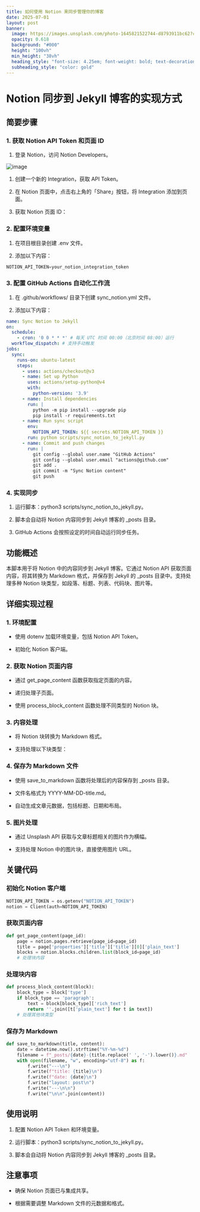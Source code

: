 ```yaml
---
title: 如何使用 Notion 来同步管理你的博客
date: 2025-07-01
layout: post
banner:
  image: https://images.unsplash.com/photo-1645821522744-d8793911bc62?crop=entropy&cs=tinysrgb&fit=max&fm=jpg&ixid=M3w2OTIwMzJ8MHwxfHJhbmRvbXx8fHx8fHx8fDE3NTEzMzUzMzJ8&ixlib=rb-4.1.0&q=80&w=1080
  opacity: 0.618
  background: "#000"
  height: "100vh"
  min_height: "38vh"
  heading_style: "font-size: 4.25em; font-weight: bold; text-decoration: underline"
  subheading_style: "color: gold"
---
```


# Notion 同步到 Jekyll 博客的实现方式

## 简要步骤

### 1. 获取 Notion API Token 和页面 ID

1. 登录 Notion，访问 Notion Developers。

![image](https://prod-files-secure.s3.us-west-2.amazonaws.com/a7a0cc5a-89b9-4cda-8686-1fba0ca52f40/d19c1afe-dea5-4312-9333-786b0ba83054/image.png?X-Amz-Algorithm=AWS4-HMAC-SHA256&X-Amz-Content-Sha256=UNSIGNED-PAYLOAD&X-Amz-Credential=ASIAZI2LB4664RIGVOFQ%2F20250701%2Fus-west-2%2Fs3%2Faws4_request&X-Amz-Date=20250701T020212Z&X-Amz-Expires=3600&X-Amz-Security-Token=IQoJb3JpZ2luX2VjENL%2F%2F%2F%2F%2F%2F%2F%2F%2F%2FwEaCXVzLXdlc3QtMiJHMEUCIH8bjHoT5dlpJKY3GR5yyMmInWm4Ddf%2FPdq4drPdB7bVAiEA6ZtewtXxJKKzYQNYep%2B%2BFk1wqS%2B19%2BDe4pzA2wkhlwYqiAQIy%2F%2F%2F%2F%2F%2F%2F%2F%2F%2F%2FARAAGgw2Mzc0MjMxODM4MDUiDPhsJfUHNbOPlwpbrCrcAwH72iOoGQH2u9rrBiH2XqxcBbBwnBi69ZIvtJfVq8Yksll16V0F9l3569uFFgdSMHZLjdLM3I9%2FYtl0yIhw3hWtQiB2mt02X5sLCie1%2BfmXLf5dTfFh6sfNeAHzPfPHV4g0%2BqL4DiBRQiJ6TNx0oNg8fZ7TbS1pXVCRtTfkDIRraxGAgmX51yTKBdHbS%2BP%2FoX57pKUGqML%2BC6ysk6Rq2jBjv1CdS8vd2uA1qGCEI88tHDzFlKTCIbaj4PvPo3wEHS9mIPsfFBgycRY%2FZbvxzs5Q%2BxoZKTObNK2MW9CIOcl%2FeD71dwBX3XBVqaQxggkEbpFJK80mD2D3U0AWwwBT1oY9eyca%2BsXbh%2FlrXRt0BJp8X1JsDqHpGKNqventQliRhWjiSzov9xwfOn7FwjQTLxqLNMJfNGHv4dpiU9smU01J9%2BAUih%2BrD9IXs3RzVbsTzLx54VXi2Rhxx7lFLyq3lcUk4dRRWAHCNTEMdLjan89XtFst7jo1y3wo0kjHWyNr97BombB%2FDgIF07uIScAWCbklAax98NKl1Q9INaKRz8o24ifp%2F%2FgUFUfglJgqT3Lcr5WhTcfPEPeTET1gebQUkIyIyb6r6YjKNwtS3qwpxzefI7NRvgcESbyGC4YiMJb3jMMGOqUBCi%2FKinRQatMFFmt7kbAhcxnYKZaaiof7WjSZxenxg8mE%2BPkGk54X3Lp4gt3%2BQVVdANkIm33j%2BNWO3swnIxFWZxk2tCx6AGt6z768D3bhK%2B7kIsQ4DGX2jRyNiowwkaNkumNN2QQG%2BNXVeTXa7Fl1y9BsWA46BVpvR%2FthRc8cbMiS8L0jjX8T9%2F4wo%2FYNhwttEfycxgQmmKT6vRXwwE5cBWcSw8Kp&X-Amz-Signature=83916a26a9e174fb0c6494751e3273e84985523fc5811a72bb835e59726be2a2&X-Amz-SignedHeaders=host&x-amz-checksum-mode=ENABLED&x-id=GetObject)

1. 创建一个新的 Integration，获取 API Token。

1. 在 Notion 页面中，点击右上角的「Share」按钮，将 Integration 添加到页面。

1. 获取 Notion 页面 ID：


### 2. 配置环境变量

1. 在项目根目录创建 .env 文件。

1. 添加以下内容：

```javascript
NOTION_API_TOKEN=your_notion_integration_token
```

### 3. 配置 GitHub Actions 自动化工作流

1. 在 .github/workflows/ 目录下创建 sync_notion.yml 文件。

1. 添加以下内容：

```yaml
name: Sync Notion to Jekyll
on:
  schedule:
    - cron: '0 0 * * *' # 每天 UTC 时间 00:00（北京时间 08:00）运行
  workflow_dispatch: # 支持手动触发
jobs:
  sync:
    runs-on: ubuntu-latest
    steps:
      - uses: actions/checkout@v3
      - name: Set up Python
        uses: actions/setup-python@v4
        with:
          python-version: '3.9'
      - name: Install dependencies
        run: |
          python -m pip install --upgrade pip
          pip install -r requirements.txt
      - name: Run sync script
        env:
          NOTION_API_TOKEN: ${{ secrets.NOTION_API_TOKEN }}
        run: python scripts/sync_notion_to_jekyll.py
      - name: Commit and push changes
        run: |
          git config --global user.name "GitHub Actions"
          git config --global user.email "actions@github.com"
          git add .
          git commit -m "Sync Notion content"
          git push
```

### 4. 实现同步

1. 运行脚本：python3 scripts/sync_notion_to_jekyll.py。

1. 脚本会自动将 Notion 内容同步到 Jekyll 博客的 _posts 目录。

1. GitHub Actions 会按照设定的时间自动运行同步任务。

## 功能概述

本脚本用于将 Notion 中的内容同步到 Jekyll 博客。它通过 Notion API 获取页面内容，将其转换为 Markdown 格式，并保存到 Jekyll 的 _posts 目录中。支持处理多种 Notion 块类型，如段落、标题、列表、代码块、图片等。

## 详细实现过程

### 1. 环境配置

- 使用 dotenv 加载环境变量，包括 Notion API Token。

- 初始化 Notion 客户端。

### 2. 获取 Notion 页面内容

- 通过 get_page_content 函数获取指定页面的内容。

- 递归处理子页面。

- 使用 process_block_content 函数处理不同类型的 Notion 块。

### 3. 内容处理

- 将 Notion 块转换为 Markdown 格式。

- 支持处理以下块类型：


### 4. 保存为 Markdown 文件

- 使用 save_to_markdown 函数将处理后的内容保存到 _posts 目录。

- 文件名格式为 YYYY-MM-DD-title.md。

- 自动生成文章元数据，包括标题、日期和布局。

### 5. 图片处理

- 通过 Unsplash API 获取与文章标题相关的图片作为横幅。

- 支持处理 Notion 中的图片块，直接使用图片 URL。

## 关键代码

### 初始化 Notion 客户端

```python
NOTION_API_TOKEN = os.getenv("NOTION_API_TOKEN")
notion = Client(auth=NOTION_API_TOKEN)
```

### 获取页面内容

```python
def get_page_content(page_id):
    page = notion.pages.retrieve(page_id=page_id)
    title = page['properties']['title']['title'][0]['plain_text']
    blocks = notion.blocks.children.list(block_id=page_id)
    # 处理块内容
```

### 处理块内容

```python
def process_block_content(block):
    block_type = block['type']
    if block_type == 'paragraph':
        text = block[block_type]['rich_text']
        return ''.join([t['plain_text'] for t in text])
    # 处理其他块类型
```

### 保存为 Markdown

```python
def save_to_markdown(title, content):
    date = datetime.now().strftime("%Y-%m-%d")
    filename = f"_posts/{date}-{title.replace(' ', '-').lower()}.md"
    with open(filename, "w", encoding="utf-8") as f:
        f.write("---\n")
        f.write(f"title: {title}\n")
        f.write(f"date: {date}\n")
        f.write("layout: post\n")
        f.write("---\n\n")
        f.write("\n\n".join(content))
```

## 使用说明

1. 配置 Notion API Token 和环境变量。

1. 运行脚本：python3 scripts/sync_notion_to_jekyll.py。

1. 脚本会自动将 Notion 内容同步到 Jekyll 博客的 _posts 目录。

## 注意事项

- 确保 Notion 页面已与集成共享。

- 根据需要调整 Markdown 文件的元数据和格式。